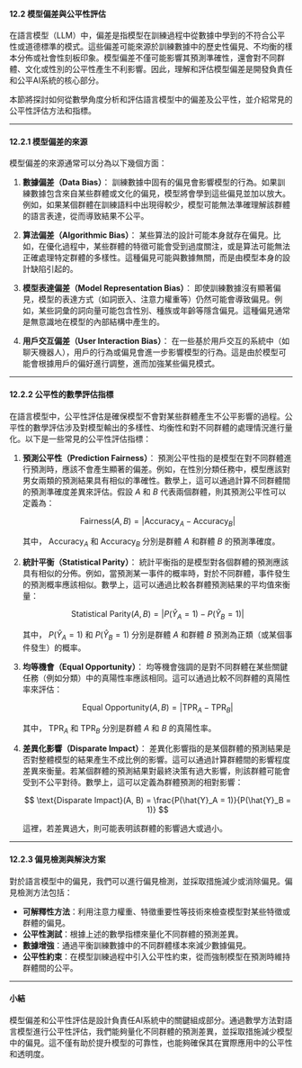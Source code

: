 #### **12.2 模型偏差與公平性評估**

在語言模型（LLM）中，偏差是指模型在訓練過程中從數據中學到的不符合公平性或道德標準的模式。這些偏差可能來源於訓練數據中的歷史性偏見、不均衡的樣本分佈或社會性刻板印象。模型偏差不僅可能影響其預測準確性，還會對不同群體、文化或性別的公平性產生不利影響。因此，理解和評估模型偏差是開發負責任和公平AI系統的核心部分。

本節將探討如何從數學角度分析和評估語言模型中的偏差及公平性，並介紹常見的公平性評估方法和指標。

---

#### **12.2.1 模型偏差的來源**

模型偏差的來源通常可以分為以下幾個方面：

1. **數據偏差（Data Bias）**：
   訓練數據中固有的偏見會影響模型的行為。如果訓練數據包含來自某些群體或文化的偏見，模型將會學到這些偏見並加以放大。例如，如果某個群體在訓練語料中出現得較少，模型可能無法準確理解該群體的語言表達，從而導致結果不公平。

2. **算法偏差（Algorithmic Bias）**：
   某些算法的設計可能本身就存在偏見。比如，在優化過程中，某些群體的特徵可能會受到過度關注，或是算法可能無法正確處理特定群體的多樣性。這種偏見可能與數據無關，而是由模型本身的設計缺陷引起的。

3. **模型表達偏差（Model Representation Bias）**：
   即使訓練數據沒有顯著偏見，模型的表達方式（如詞嵌入、注意力權重等）仍然可能會導致偏見。例如，某些詞彙的詞向量可能包含性別、種族或年齡等隱含偏見。這種偏見通常是無意識地在模型的內部結構中產生的。

4. **用戶交互偏差（User Interaction Bias）**：
   在一些基於用戶交互的系統中（如聊天機器人），用戶的行為或偏見會進一步影響模型的行為。這是由於模型可能會根據用戶的偏好進行調整，進而加強某些偏見模式。

---

#### **12.2.2 公平性的數學評估指標**

在語言模型中，公平性評估是確保模型不會對某些群體產生不公平影響的過程。公平性的數學評估涉及對模型輸出的多樣性、均衡性和對不同群體的處理情況進行量化。以下是一些常見的公平性評估指標：

1. **預測公平性（Prediction Fairness）**：
   預測公平性指的是模型在對不同群體進行預測時，應該不會產生顯著的偏差。例如，在性別分類任務中，模型應該對男女兩類的預測結果具有相似的準確性。數學上，這可以通過計算不同群體間的預測準確度差異來評估。假設  $A$  和  $B$  代表兩個群體，則其預測公平性可以定義為：

   $$
   \text{Fairness}(A, B) = \left| \text{Accuracy}_A - \text{Accuracy}_B \right|
   $$

   其中， $\text{Accuracy}_A$  和  $\text{Accuracy}_B$  分別是群體  $A$  和群體  $B$  的預測準確度。

2. **統計平衡（Statistical Parity）**：
   統計平衡指的是模型對各個群體的預測應該具有相似的分佈。例如，當預測某一事件的概率時，對於不同群體，事件發生的預測概率應該相似。數學上，這可以通過比較各群體預測結果的平均值來衡量：

   $$
   \text{Statistical Parity}(A, B) = \left| P(\hat{Y}_A = 1) - P(\hat{Y}_B = 1) \right|
   $$

   其中， $P(\hat{Y}_A = 1)$  和  $P(\hat{Y}_B = 1)$  分別是群體  $A$  和群體  $B$  預測為正類（或某個事件發生）的概率。

3. **均等機會（Equal Opportunity）**：
   均等機會強調的是對不同群體在某些關鍵任務（例如分類）中的真陽性率應該相同。這可以通過比較不同群體的真陽性率來評估：

   $$
   \text{Equal Opportunity}(A, B) = \left| \text{TPR}_A - \text{TPR}_B \right|
   $$

   其中， $\text{TPR}_A$  和  $\text{TPR}_B$  分別是群體  $A$  和  $B$  的真陽性率。

4. **差異化影響（Disparate Impact）**：
   差異化影響指的是某個群體的預測結果是否對整體模型的結果產生不成比例的影響。這可以通過計算群體間的影響程度差異來衡量。若某個群體的預測結果對最終決策有過大影響，則該群體可能會受到不公平對待。數學上，這可以定義為群體預測的相對影響：

   $$
   \text{Disparate Impact}(A, B) = \frac{P(\hat{Y}_A = 1)}{P(\hat{Y}_B = 1)}
   $$

   這裡，若差異過大，則可能表明該群體的影響過大或過小。

---

#### **12.2.3 偏見檢測與解決方案**

對於語言模型中的偏見，我們可以進行偏見檢測，並採取措施減少或消除偏見。偏見檢測方法包括：

- **可解釋性方法**：利用注意力權重、特徵重要性等技術來檢查模型對某些特徵或群體的偏見。
- **公平性測試**：根據上述的數學指標來量化不同群體的預測差異。
- **數據增強**：通過平衡訓練數據中的不同群體樣本來減少數據偏見。
- **公平性約束**：在模型訓練過程中引入公平性約束，從而強制模型在預測時維持群體間的公平。

---

#### **小結**

模型偏差和公平性評估是設計負責任AI系統中的關鍵組成部分。通過數學方法對語言模型進行公平性評估，我們能夠量化不同群體的預測差異，並採取措施減少模型中的偏見。這不僅有助於提升模型的可靠性，也能夠確保其在實際應用中的公平性和透明度。